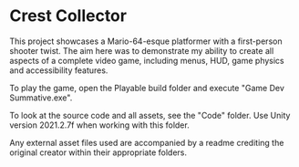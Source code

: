 <h1>Crest Collector</h1>
This project showcases a Mario-64-esque platformer with a first-person shooter twist. 
The aim here was to demonstrate my ability to create all aspects of a complete video game, including menus, HUD, game physics and accessibility features.

To play the game, open the Playable build folder and execute "Game Dev Summative.exe".

To look at the source code and all assets, see the "Code" folder.
Use Unity version 2021.2.7f when working with this folder.

Any external asset files used are accompanied by a readme crediting the original creator
within their appropriate folders.
